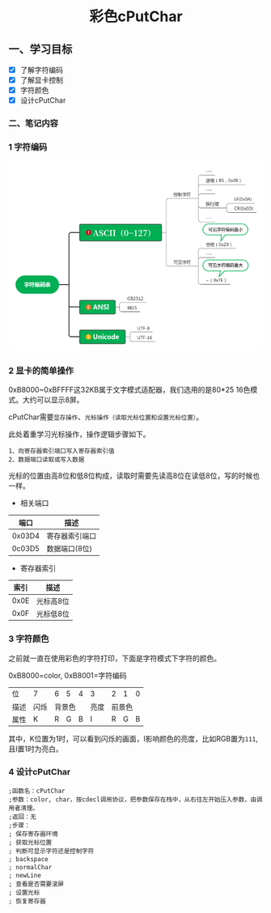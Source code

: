 # <h1 align="center">彩色cPutChar</h1>

## 一、学习目标

* [x] 了解字符编码
* [x] 了解显卡控制
* [x] 字符颜色
* [x] 设计cPutChar

### 二、笔记内容

### 1 字符编码

![字符编码](./img/N006_CharacterCode.png)

### 2 显卡的简单操作

0xB8000~0xBFFFF这32KB属于文字模式适配器，我们选用的是80*25 16色模式。大约可以显示8屏。

cPutChar需要`显存操作`、`光标操作（读取光标位置和设置光标位置）`。

此处着重学习光标操作，操作逻辑步骤如下。

```
1、向寄存器索引端口写入寄存器索引值
2、数据端口读取或写入数据
```

光标的位置由高8位和低8位构成，读取时需要先读高8位在读低8位，写的时候也一样。

* 相关端口

|  端口  | 描述           |
| :----: | -------------- |
| 0x03D4 | 寄存器索引端口 |
| 0c03D5 | 数据端口(8位)  |

* 寄存器索引

| 索引 | 描述      |
| :--: | --------- |
| 0x0E | 光标高8位 |
| 0x0F | 光标低8位 |

### 3 字符颜色

之前就一直在使用彩色的字符打印，下面是字符模式下字符的颜色。

0xB8000=color, 0xB8001=字符编码

<table>
    <tr>
        <td>位</td><td>7</td><td>6</td><td>5</td><td>4</td><td>3</td><td>2</td><td>1</td><td>0</td>
    </tr>
    <tr>
        <td>描述</td><td>闪烁</td><td colspan="3">背景色</td><td>亮度</td><td colspan="3">前景色</td>
    </tr>
    <tr>
        <td>属性</td><td>K</td><td>R</td><td>G</td><td>B</td><td>I</td><td>R</td><td>G</td><td>B</td>
    </tr>
</table>

其中，K位置为1时，可以看到闪烁的画面，I影响颜色的亮度，比如RGB置为`111`,且I置1时为亮白。

### 4 设计cPutChar

```assembly
;函数名：cPutChar
;参数：color, char，按cdecl调用协议，把参数保存在栈中，从右往左开始压入参数，由调用者清理。
;返回：无
;步骤：
; 保存寄存器环境
; 获取光标位置
; 判断可显示字符还是控制字符
; backspace
; normalChar
; newLine
; 查看是否需要滚屏
; 设置光标
; 恢复寄存器
```

